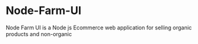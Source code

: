 # Node-Farm-UI
Node Farm UI is a Node js Ecommerce web application for selling organic products and non-organic

